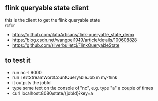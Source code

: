 
## flink queryable state client
this is the client to get the flink queryable state   
refer
- https://github.com/dataArtisans/flink-queryable_state_demo
- https://blog.csdn.net/wangpei1949/article/details/100608828
- https://github.com/silverbulletcj/FlinkQueryableState


## to test it
- run nc -l 9000
- run TextStreamWordCountQueryableJob in my-flink
- it outputs the jobId
- type some text on the console of "nc", e.g. type "a" a couple of times
- curl localhost:8080/state/{jobId}?key=a